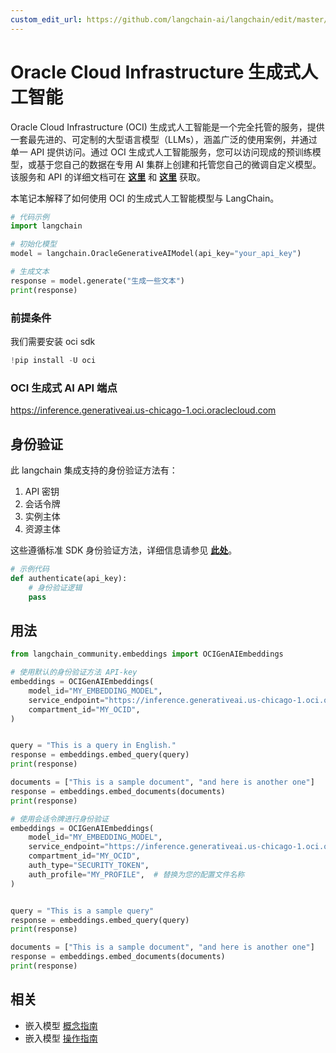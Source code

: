 ```yaml
---
custom_edit_url: https://github.com/langchain-ai/langchain/edit/master/docs/docs/integrations/text_embedding/oci_generative_ai.ipynb
---
```


# Oracle Cloud Infrastructure 生成式人工智能

Oracle Cloud Infrastructure (OCI) 生成式人工智能是一个完全托管的服务，提供一套最先进的、可定制的大型语言模型（LLMs），涵盖广泛的使用案例，并通过单一 API 提供访问。通过 OCI 生成式人工智能服务，您可以访问现成的预训练模型，或基于您自己的数据在专用 AI 集群上创建和托管您自己的微调自定义模型。该服务和 API 的详细文档可在 __[这里](https://docs.oracle.com/en-us/iaas/Content/generative-ai/home.htm)__ 和 __[这里](https://docs.oracle.com/en-us/iaas/api/#/en/generative-ai/20231130/)__ 获取。

本笔记本解释了如何使用 OCI 的生成式人工智能模型与 LangChain。

```python
# 代码示例
import langchain

# 初始化模型
model = langchain.OracleGenerativeAIModel(api_key="your_api_key")

# 生成文本
response = model.generate("生成一些文本")
print(response)
```

### 前提条件
我们需要安装 oci sdk

```python
!pip install -U oci
```

### OCI 生成式 AI API 端点  
https://inference.generativeai.us-chicago-1.oci.oraclecloud.com

## 身份验证
此 langchain 集成支持的身份验证方法有：

1. API 密钥
2. 会话令牌
3. 实例主体
4. 资源主体

这些遵循标准 SDK 身份验证方法，详细信息请参见 __[此处](https://docs.oracle.com/en-us/iaas/Content/API/Concepts/sdk_authentication_methods.htm)__。

```python
# 示例代码
def authenticate(api_key):
    # 身份验证逻辑
    pass
```

## 用法


```python
from langchain_community.embeddings import OCIGenAIEmbeddings

# 使用默认的身份验证方法 API-key
embeddings = OCIGenAIEmbeddings(
    model_id="MY_EMBEDDING_MODEL",
    service_endpoint="https://inference.generativeai.us-chicago-1.oci.oraclecloud.com",
    compartment_id="MY_OCID",
)


query = "This is a query in English."
response = embeddings.embed_query(query)
print(response)

documents = ["This is a sample document", "and here is another one"]
response = embeddings.embed_documents(documents)
print(response)
```


```python
# 使用会话令牌进行身份验证
embeddings = OCIGenAIEmbeddings(
    model_id="MY_EMBEDDING_MODEL",
    service_endpoint="https://inference.generativeai.us-chicago-1.oci.oraclecloud.com",
    compartment_id="MY_OCID",
    auth_type="SECURITY_TOKEN",
    auth_profile="MY_PROFILE",  # 替换为您的配置文件名称
)


query = "This is a sample query"
response = embeddings.embed_query(query)
print(response)

documents = ["This is a sample document", "and here is another one"]
response = embeddings.embed_documents(documents)
print(response)
```

## 相关

- 嵌入模型 [概念指南](/docs/concepts/#embedding-models)
- 嵌入模型 [操作指南](/docs/how_to/#embedding-models)